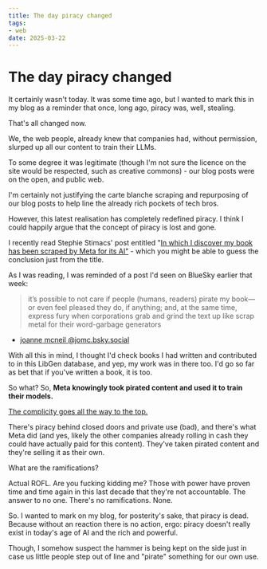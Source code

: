 ```yaml
---
title: The day piracy changed
tags:
- web
date: 2025-03-22
---
```


# The day piracy changed

It certainly wasn't today. It was some time ago, but I wanted to mark this in my blog as a reminder that once, long ago, piracy was, well, stealing.

That's all changed now.

<!-- more -->

We, the web people, already knew that companies had, without permission, slurped up all our content to train their LLMs.

To some degree it was legitimate (though I'm not sure the licence on the site would be respected, such as creative commons) - our blog posts were on the open, and public web.

I'm certainly not justifying the carte blanche scraping and repurposing of our blog posts to help line the already rich pockets of tech bros.

However, this latest realisation has completely redefined piracy. I think I could happily argue that the concept of piracy is lost and gone.

I recently read Stephie Stimacs' post entitled "[In which I discover my book has been scraped by Meta for its AI"](https://blog.stephaniestimac.com/posts/2025/03/ethical-ai/) - which you might be able to guess the conclusion just from the title.

As I was reading, I was reminded of a post I'd seen on BlueSky earlier that week:

> it’s possible to not care if people (humans, readers) pirate my book—or even feel pleased they do, if anything; and, at the same time, express fury when corporations grab and grind the text up like scrap metal for their word-garbage generators

- [joanne mcneil
@jomc.bsky.social](https://bsky.app/profile/jomc.bsky.social/post/3lkt6mwcsps2h)

With all this in mind, I thought I'd check books I had written and contributed to in this LibGen database, and yep, my work was in there too. I'd go so far as bet that if you've written a book, it is too.

So what? So, **Meta knowingly took pirated content and used it to train their models.**

[The complicity goes all the way to the top.](https://www.rollingstone.com/culture/culture-news/ai-meta-pirated-library-zuckerberg-1235235394/)

There's piracy behind closed doors and private use (bad), and there's what Meta did (and yes, likely the other companies already rolling in cash they could have actually paid for this content). They've taken pirated content and they're selling it as their own.

What are the ramifications?

Actual ROFL. Are you fucking kidding me? Those with power have proven time and time again in this last decade that they're not accountable. The answer to no one. There's no ramifications. None.

So. I wanted to mark on my blog, for posterity's sake, that piracy is dead. Because without an reaction there is no action, ergo: piracy doesn't really exist in today's age of AI and the rich and powerful.

Though, I somehow suspect the hammer is being kept on the side just in case us little people step out of line and "pirate" something for our own use.
